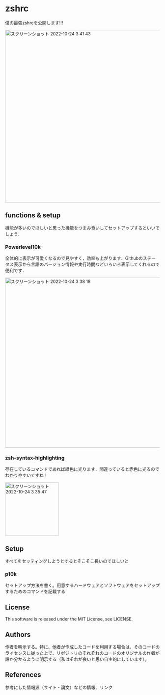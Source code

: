 # zshrc

僕の最強zshrcを公開します!!!

<img width="563" alt="スクリーンショット 2022-10-24 3 41 43" src="https://user-images.githubusercontent.com/79553411/197409841-1ba3e29a-ffff-456b-bcd0-066d1505dbe2.png">

## functions & setup

機能が多いのでほしいと思った機能をつまみ食いしてセットアップするといいでしょう．

### Powerlevel10k

全体的に表示が可愛くなるので見やすく，効率も上がります．Githubのステータス表示から言語のバージョン情報や実行時間などいろいろ表示してくれるので便利です．

<img width="555" alt="スクリーンショット 2022-10-24 3 38 18" src="https://user-images.githubusercontent.com/79553411/197409722-e3d64aac-aac7-41dd-adcb-5b3e5edb43c0.png">

### zsh-syntax-highlighting

存在しているコマンドであれば緑色に光ります．間違っていると赤色に光るのでわかりやすいですね！

<img width="174" alt="スクリーンショット 2022-10-24 3 35 47" src="https://user-images.githubusercontent.com/79553411/197409632-eb8f611f-10a8-4fe7-b862-369c402b0566.png">

### 

## Setup

すべてをセッティングしようとするとそこそこ長いのでほしいと

### p10k



セットアップ方法を書く。用意するハードウェアとソフトウェアをセットアップするためのコマンドを記載する

## License
This software is released under the MIT License, see LICENSE.

## Authors
作者を明示する。特に、他者が作成したコードを利用する場合は、そのコードのライセンスに従った上で、リポジトリのそれぞれのコードのオリジナルの作者が誰か分かるように明示する（私はそれが良いと思い自主的にしています）。

## References
参考にした情報源（サイト・論文）などの情報、リンク
